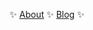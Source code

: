 <p align="center">
  ✨
  <a href="https://wotschofsky.com">About</a>
  ✨
  <a href="https://wotschofsky.com/blog">Blog</a>
  ✨
</p>
